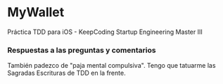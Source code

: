 # MyWallet
Práctica TDD para iOS - KeepCoding Startup Engineering Master III

### Respuestas a las preguntas y comentarios

También padezco de "paja mental compulsiva". 
Tengo que tatuarme las Sagradas Escrituras de TDD en la frente.